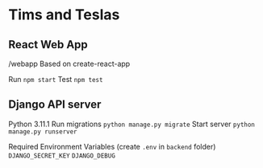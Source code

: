 # Tims and Teslas

## React Web App
/webapp
Based on create-react-app

Run `npm start`
Test `npm test`


## Django API server

Python 3.11.1 
Run migrations `python manage.py migrate`
Start server `python manage.py runserver`

Required Environment Variables (create `.env` in `backend` folder)
`DJANGO_SECRET_KEY`
`DJANGO_DEBUG`